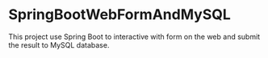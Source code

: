 # SpringBootWebFormAndMySQL
This project use Spring Boot to interactive with form on the web and submit the result to MySQL database.

